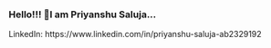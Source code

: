  ### Hello!!! 👋I am Priyanshu Saluja...

<!--
**Psaluja706/Psaluja706** is a ✨ _special_ ✨ repository because its `README.md` (this file) appears on your GitHub profile.

Here are some ideas to get you started:

- 🔭 I’m currently working on Web Develoment projects.
- 🌱 I’m currently learning Javascript,Java and data structures.
- 👯 I’m looking to collaborate on Web Projects.
- 🤔 I’m looking for help with data structures.
- 💬 Ask me about C,HTML,CSS,Bootstrap,Java.
- 📫 How to reach me: priyanshu1231.cse19@chitkara.edu.in
--> LinkedIn: https://www.linkedin.com/in/priyanshu-saluja-ab2329192

